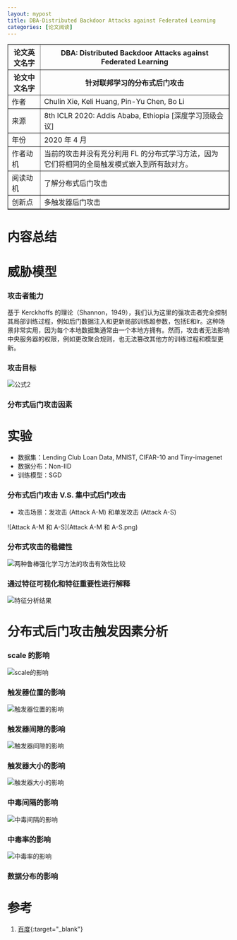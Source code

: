 ```yaml
---
layout: mypost
title: DBA-Distributed Backdoor Attacks against Federated Learning
categories: [论文阅读]
---
```


<table border="1">
    <tr>
        <th>论文英文名字</th>
        <th>DBA: Distributed Backdoor Attacks against Federated Learning</th>
    </tr>
    <tr>
        <th>论文中文名字</th>
        <th>针对联邦学习的分布式后门攻击</th>
    </tr>
    <tr>
        <td>作者</td>
        <td>Chulin Xie, Keli Huang, Pin-Yu Chen, Bo Li</td>
    </tr>
    <tr>
        <td>来源</td>
        <td>8th ICLR 2020: Addis Ababa, Ethiopia [深度学习顶级会议]</td>
    </tr>
    <tr>
        <td>年份</td>
        <td>2020 年 4 月</td>
    </tr>
    <tr>
        <td>作者动机</td>
        <td>当前的攻击并没有充分利用 FL 的分布式学习方法，因为它们将相同的全局触发模式嵌入到所有敌对方。</td>
    </tr>
    <tr>
        <td>阅读动机</td>
        <td>了解分布式后门攻击</td>
    </tr>
    <tr>
        <td>创新点</td>
        <td>多触发器后门攻击</td>
    </tr>
</table>

# 内容总结

# 威胁模型

### 攻击者能力

基于 Kerckhoffs 的理论（Shannon，1949），我们认为这里的强攻击者完全控制其局部训练过程，例如后门数据注入和更新局部训练超参数，包括E和lr。这种场景非常实用，因为每个本地数据集通常由一个本地方拥有。然而，攻击者无法影响中央服务器的权限，例如更改聚合规则，也无法篡改其他方的训练过程和模型更新。

### 攻击目标

![公式2](公式2.png)

### 分布式后门攻击因素


# 实验

+ 数据集：Lending Club Loan Data, MNIST, CIFAR-10 and Tiny-imagenet
+ 数据分布：Non-IID
+ 训练模型：SGD


### 分布式后门攻击 V.S. 集中式后门攻击

+ 攻击场景：发攻击 (Attack A-M) 和单发攻击 (Attack A-S)

![Attack A-M 和 A-S](Attack A-M 和 A-S.png)

### 分布式攻击的稳健性

![两种鲁棒强化学习方法的攻击有效性比较](两种鲁棒强化学习方法的攻击有效性比较.png)

### 通过特征可视化和特征重要性进行解释

![特征分析结果](特征分析结果.png)

# 分布式后门攻击触发因素分析

### scale 的影响

![scale的影响](scale的影响.png)

### 触发器位置的影响

![触发器位置的影响](触发器位置的影响.png)

### 触发器间隙的影响

![触发器间隙的影响](触发器间隙的影响.png)

### 触发器大小的影响

![触发器大小的影响](触发器大小的影响.png)

### 中毒间隔的影响

![中毒间隔的影响](中毒间隔的影响.png)


### 中毒率的影响

![中毒率的影响](中毒率的影响.png)

### 数据分布的影响



# 参考

1. [百度](https://www.baidu.com){:target="_blank"}
